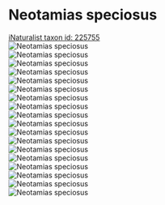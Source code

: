 
Neotamias speciosus
===================
  
[iNaturalist taxon id: 225755](https://www.inaturalist.org/taxa/225755)  
![Neotamias speciosus](https://inaturalist-open-data.s3.amazonaws.com/photos/142062079/medium.jpeg)  
![Neotamias speciosus](https://inaturalist-open-data.s3.amazonaws.com/photos/142062094/medium.jpeg)  
![Neotamias speciosus](https://inaturalist-open-data.s3.amazonaws.com/photos/142062105/medium.jpeg)  
![Neotamias speciosus](https://inaturalist-open-data.s3.amazonaws.com/photos/82999898/medium.jpg)  
![Neotamias speciosus](https://inaturalist-open-data.s3.amazonaws.com/photos/82999916/medium.jpg)  
![Neotamias speciosus](https://inaturalist-open-data.s3.amazonaws.com/photos/82808058/medium.jpg)  
![Neotamias speciosus](https://inaturalist-open-data.s3.amazonaws.com/photos/82808102/medium.jpg)  
![Neotamias speciosus](https://inaturalist-open-data.s3.amazonaws.com/photos/80411348/medium.jpg)  
![Neotamias speciosus](https://inaturalist-open-data.s3.amazonaws.com/photos/80411369/medium.jpg)  
![Neotamias speciosus](https://inaturalist-open-data.s3.amazonaws.com/photos/142062079/medium.jpeg)  
![Neotamias speciosus](https://inaturalist-open-data.s3.amazonaws.com/photos/142062094/medium.jpeg)  
![Neotamias speciosus](https://inaturalist-open-data.s3.amazonaws.com/photos/142062105/medium.jpeg)  
![Neotamias speciosus](https://inaturalist-open-data.s3.amazonaws.com/photos/82999898/medium.jpg)  
![Neotamias speciosus](https://inaturalist-open-data.s3.amazonaws.com/photos/82999916/medium.jpg)  
![Neotamias speciosus](https://inaturalist-open-data.s3.amazonaws.com/photos/82808058/medium.jpg)  
![Neotamias speciosus](https://inaturalist-open-data.s3.amazonaws.com/photos/82808102/medium.jpg)  
![Neotamias speciosus](https://inaturalist-open-data.s3.amazonaws.com/photos/80411348/medium.jpg)  
![Neotamias speciosus](https://inaturalist-open-data.s3.amazonaws.com/photos/80411369/medium.jpg)